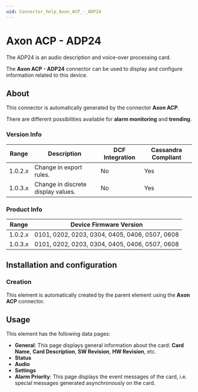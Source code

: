 ```yaml
---
uid: Connector_help_Axon_ACP_-_ADP24
---
```


# Axon ACP - ADP24

The ADP24 is an audio description and voice-over processing card.

The **Axon ACP - ADP24** connector can be used to display and configure information related to this device.

## About

This connector is automatically generated by the connector **Axon ACP**.

There are different possibilities available for **alarm monitoring** and **trending**.

### Version Info

| **Range** | **Description**                    | **DCF Integration** | **Cassandra Compliant** |
|------------------|------------------------------------|---------------------|-------------------------|
| 1.0.2.x          | Change in export rules.            | No                  | Yes                     |
| 1.0.3.x          | Change in discrete display values. | No                  | Yes                     |

### Product Info

| **Range** | **Device Firmware Version**                    |
|------------------|------------------------------------------------|
| 1.0.2.x          | 0101, 0202, 0203, 0304, 0405, 0406, 0507, 0608 |
| 1.0.3.x          | 0101, 0202, 0203, 0304, 0405, 0406, 0507, 0608 |

## Installation and configuration

### Creation

This element is automatically created by the parent element using the **Axon ACP** connector.

## Usage

This element has the following data pages:

- **General**: This page displays general information about the card: **Card Name**, **Card Description**, **SW Revision**, **HW Revision**, etc.
- **Status**
- **Audio**
- **Settings**
- **Alarm Priority**: This page displays the event messages of the card, i.e. special messages generated asynchronously on the card.

